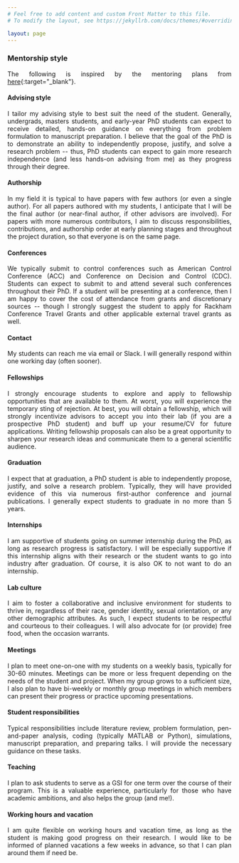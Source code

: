 ```yaml
---
# Feel free to add content and custom Front Matter to this file.
# To modify the layout, see https://jekyllrb.com/docs/themes/#overriding-theme-defaults

layout: page
---
```


<style>body {text-align: justify}</style>

### **Mentorship style**

The following is inspired by the mentoring plans from [here](https://me.engin.umich.edu/people/faculty/){:target="_blank"}.

#### Advising style
I tailor my advising style to best suit the need of the student. Generally, undergrads, masters students, and early-year PhD students can expect to receive detailed, hands-on guidance on everything from problem formulation to manuscript preparation. I believe that the goal of the PhD is to demonstrate an ability to independently propose, justify, and solve a research problem -- thus, PhD students can expect to gain more research independence (and less hands-on advising from me) as they progress through their degree.

#### Authorship
In my field it is typical to have papers with few authors (or even a single author). For all papers authored with my students, I anticipate that I will be the final author (or near-final author, if other advisors are involved). For papers with more numerous contributors, I aim to discuss responsibilities, contributions, and authorship order at early planning stages and throughout the project duration, so that everyone is on the same page.

#### Conferences
We typically submit to control conferences such as American Control Conference (ACC) and Conference on Decision and Control (CDC). Students can expect to submit to and attend several such conferences throughout their PhD. If a student will be presenting at a conference, then I am happy to cover the cost of attendance from grants and discretionary sources -- though I strongly suggest the student to apply for Rackham Conference Travel Grants and other applicable external travel grants as well.

#### Contact
My students can reach me via email or Slack. I will generally respond within one working day (often sooner).

#### Fellowships
I strongly encourage students to explore and apply to fellowship opportunities that are available to them. At worst, you will experience the temporary sting of rejection. At best, you will obtain a fellowship, which will strongly incentivize advisors to accept you into their lab (if you are a prospective PhD student) and buff up your resume/CV for future applications. Writing fellowship proposals can also be a great opportunity to sharpen your research ideas and communicate them to a general scientific audience.

#### Graduation
I expect that at graduation, a PhD student is able to independently propose, justify, and solve a research problem. Typically, they will have provided evidence of this via numerous first-author conference and journal publications. I generally expect students to graduate in no more than 5 years.

#### Internships
I am supportive of students going on summer internship during the PhD, as long as research progress is satisfactory. I will be especially supportive if this internship aligns with their research or the student wants to go into industry after graduation. Of course, it is also OK to not want to do an internship.

#### Lab culture
I aim to foster a collaborative and inclusive environment for students to thrive in, regardless of their race, gender identity, sexual orientation, or any other demographic attributes. As such, I expect students to be respectful and courteous to their colleagues. I will also advocate for (or provide) free food, when the occasion warrants.

#### Meetings
I plan to meet one-on-one with my students on a weekly basis, typically for 30-60 minutes. Meetings can be more or less frequent depending on the needs of the student and project. When my group grows to a sufficient size, I also plan to have bi-weekly or monthly group meetings in which members can present their progress or practice upcoming presentations.

#### Student responsibilities
Typical responsibilities include literature review, problem formulation, pen-and-paper analysis, coding (typically MATLAB or Python), simulations, manuscript preparation, and preparing talks. I will provide the necessary guidance on these tasks.

#### Teaching
I plan to ask students to serve as a GSI for one term over the course of their program. This is a valuable experience, particularly for those who have academic ambitions, and also helps the group (and me!).

#### Working hours and vacation
I am quite flexible on working hours and vacation time, as long as the student is making good progress on their research. I would like to be informed of planned vacations a few weeks in advance, so that I can plan around them if need be.

